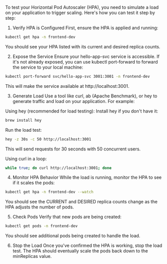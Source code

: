 To test your Horizontal Pod Autoscaler (HPA), you need to simulate a load on your application to trigger scaling. Here's how you can test it step by step:

1. Verify HPA is Configured
   First, ensure the HPA is applied and running:

```bash
kubectl get hpa -n frontend-dev
```

You should see your HPA listed with its current and desired replica counts.

2. Expose the Service
   Ensure your hello-app-svc service is accessible. If it's not already exposed, you can use kubectl port-forward to forward the service to your local machine:

```bash
kubectl port-forward svc/hello-app-svc 3001:3001 -n frontend-dev
```

This will make the service available at http://localhost:3001.

3. Generate Load
   Use a tool like curl, ab (Apache Benchmark), or hey to generate traffic and load on your application. For example:

Using hey (recommended for load testing):
Install hey if you don't have it:

```bash
brew install hey
```

Run the load test:

```bash
hey -z 30s -c 50 http://localhost:3001
```

This will send requests for 30 seconds with 50 concurrent users.

Using curl in a loop:

```bash
while true; do curl http://localhost:3001; done
```

4. Monitor HPA Behavior
   While the load is running, monitor the HPA to see if it scales the pods:

```bash
kubectl get hpa -n frontend-dev --watch
```

You should see the CURRENT and DESIRED replica counts change as the HPA adjusts the number of pods.

5. Check Pods
   Verify that new pods are being created:

```bash
kubectl get pods -n frontend-dev
```

You should see additional pods being created to handle the load.

6. Stop the Load
   Once you've confirmed the HPA is working, stop the load test. The HPA should eventually scale the pods back down to the minReplicas value.
